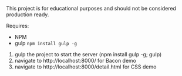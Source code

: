 This project is for educational purposes and should not be considered production ready.

Requires:
* NPM
* gulp `npm install gulp -g`


1. gulp the project to start the server (npm install gulp -g; gulp)
2. navigate to  http://localhost:8000/ for Bacon demo
3. navigate to http://localhost:8000/detail.html for CSS demo

